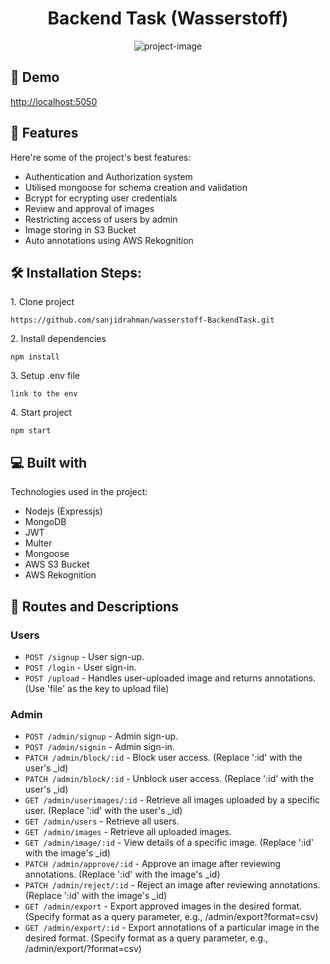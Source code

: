 <h1 align="center" id="title">Backend Task (Wasserstoff)</h1>

<p align="center"><img src="https://socialify.git.ci/sanjidrahman/wasserstoff-BackendTask/image?font=Source%20Code%20Pro&amp;language=1&amp;name=1&amp;owner=1&amp;pattern=Formal%20Invitation&amp;theme=Dark" alt="project-image"></p>

<h2>🚀 Demo</h2>

[http://localhost:5050](http://localhost:5050)

  
  
<h2>🧐 Features</h2>

Here're some of the project's best features:

*   Authentication and Authorization system
*   Utilised mongoose for schema creation and validation
*   Bcrypt for ecrypting user credentials
*   Review and approval of images
*   Restricting access of users by admin
*   Image storing in S3 Bucket
*   Auto annotations using AWS Rekognition

<h2>🛠️ Installation Steps:</h2>

<p>1. Clone project</p>

```
https://github.com/sanjidrahman/wasserstoff-BackendTask.git
```

<p>2. Install dependencies</p>

```
npm install
```

<p>3. Setup .env file</p>

```
link to the env 
```

<p>4. Start project</p>

```
npm start
```

  
  
<h2>💻 Built with</h2>

Technologies used in the project:

*   Nodejs (Expressjs)
*   MongoDB
*   JWT
*   Multer
*   Mongoose
*   AWS S3 Bucket
*   AWS Rekognition

<h2>🔗 Routes and Descriptions</h2>

### Users
* `POST /signup` - User sign-up.
* `POST /login` - User sign-in.
* `POST /upload` - Handles user-uploaded image and returns annotations. (Use 'file' as the key to upload file)

### Admin
* `POST /admin/signup` - Admin sign-up.
* `POST /admin/signin` - Admin sign-in.
* `PATCH /admin/block/:id` - Block user access. (Replace ':id' with the user's _id)
* `PATCH /admin/block/:id` - Unblock user access. (Replace ':id' with the user's _id)
* `GET /admin/userimages/:id` -  Retrieve all images uploaded by a specific user. (Replace ':id' with the user's _id)
* `GET /admin/users` -  Retrieve all users.
* `GET /admin/images` - Retrieve all uploaded images.
* `GET /admin/image/:id` -  View details of a specific image. (Replace ':id' with the image's _id)
* `PATCH /admin/approve/:id` - Approve an image after reviewing annotations. (Replace ':id' with the image's _id)
* `PATCH /admin/reject/:id` -  Reject an image after reviewing annotations. (Replace ':id' with the image's _id)
* `GET /admin/export` - Export approved images in the desired format. (Specify format as a query parameter, e.g., /admin/export?format=csv)
* `GET /admin/export/:id` - Export annotations of a particular image in the desired format. (Specify format as a query parameter, e.g., /admin/export/<id>?format=csv)
